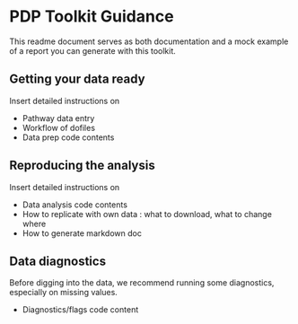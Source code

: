 # PDP Toolkit Guidance

This readme document serves as both documentation and a mock example of a report you can generate with this toolkit. 

## Getting your data ready 

Insert detailed instructions on 
- Pathway data entry
- Workflow of dofiles
- Data prep code contents

## Reproducing the analysis 

Insert detailed instructions on
- Data analysis code contents
- How to replicate with own data : what to download, what to change where
- How to generate markdown doc

## Data diagnostics

Before digging into the data, we recommend running some diagnostics, especially on missing values. 
- Diagnostics/flags code content